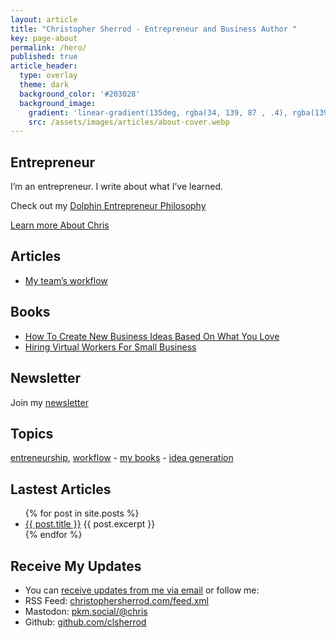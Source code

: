 ```yaml
---
layout: article
title: "Christopher Sherrod - Entrepreneur and Business Author "
key: page-about
permalink: /hero/
published: true
article_header:
  type: overlay
  theme: dark
  background_color: '#203028'
  background_image:
    gradient: 'linear-gradient(135deg, rgba(34, 139, 87 , .4), rgba(139, 34, 139, .4))'
    src: /assets/images/articles/about-cover.webp
---
```

## Entrepreneur
I’m an entrepreneur. I write about what I’ve learned.

Check out my [Dolphin Entrepreneur Philosophy](https://christophersherrod.com/dolphin-entrepreneur)

[Learn more About Chris](https://christophersherrod.com/about/)

## Articles
- [My team’s workflow](https://christophersherrod.com/workflow)

## Books
- [How To Create New Business Ideas Based On What You Love](https://christophersherrod.com/2020/12/02/business-ideas.html)
- [Hiring Virtual Workers For Small Business](https://christophersherrod.com/2020/11/02/hiring-virtual-workers.html)

## Newsletter
Join my [newsletter](https://christophersherrod.com/newsletter/)

## Topics
[entreneurship](https://christophersherrod.com/archive/?tag=entrepreneurship), [workflow](https://christophersherrod.com/archive/?tag=workflow-apps) - [my books](https://christophersherrod.com/archive/?tag=books) - [idea generation](https://christophersherrod.com/archive/?tag=idea-generation)

## Lastest Articles
<ul>
  {% for post in site.posts %}
    <li>
      <a href="{{ post.url }}">{{ post.title }}</a>
      {{ post.excerpt }}
    </li>
  {% endfor %}
</ul>

## Receive My Updates
- You can [receive updates from me via email](https://christophersherrod.com/newsletter/) or follow me:
- RSS Feed: [christophersherrod.com/feed.xml](https://christophersherrod.com/feed.xml)
- Mastodon: [pkm.social/@chris](https://pkm.social/@chris)
- Github: [github.com/clsherrod](https://github.com/clsherrod)